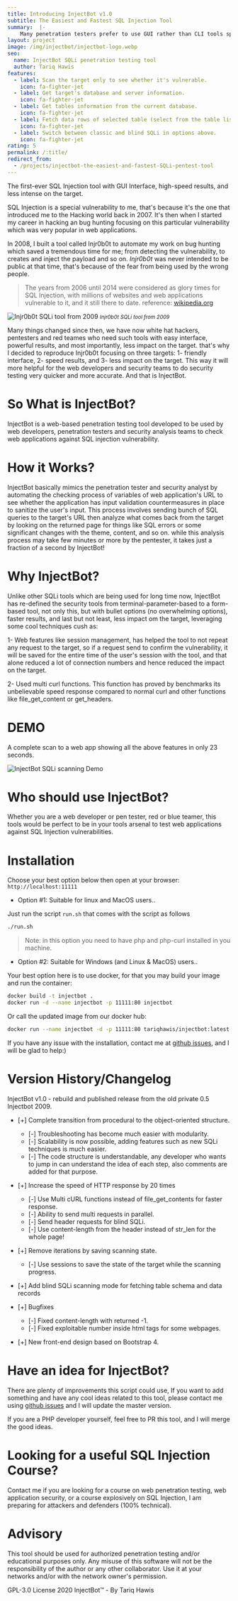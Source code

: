 ```yaml
---
title: Introducing InjectBot v1.0
subtitle: The Easiest and Fastest SQL Injection Tool
summary:  |-
    Many penetration testers prefer to use GUI rather than CLI tools specially for professinals who have several security systems to deal. Injectbot has borken this barrier with a friendly web-based sql injection tool.
layout: project
image: /img/injectbot/injectbot-logo.webp
seo:
  name: InjectBot SQLi penetration testing tool
  author: Tariq Hawis
features:
  - label: Scan the target only to see whether it's vulnerable.
    icon: fa-fighter-jet
  - label: Get target's database and server information.
    icon: fa-fighter-jet
  - label: Get tables information from the current database.
    icon: fa-fighter-jet
  - label: Fetch data rows of selected table (select from the table list saved previously).
    icon: fa-fighter-jet
  - label: Switch between classic and blind SQLi in options above.
    icon: fa-fighter-jet
rating: 5
permalink: /:title/
redirect_from:
  - /projects/injectbot-the-easiest-and-fastest-SQLi-pentest-tool
---
```


The first-ever SQL Injection tool with GUI Interface, high-speed results, and less intense on the target.

SQL Injection is a special vulnerability to me, that's because it's the one that introduced me to the Hacking world back in 2007. It's then when I started my career in hacking an bug hunting focusing on this particular vulnerability which was very popular in web applications.

In 2008, I built a tool called Injr0b0t to automate my work on bug hunting which saved a tremendous time for me; from detecting the vulnerability, to creates and inject the payload and so on. _Injr0b0t_ was never intended to be public at that time, that's because of the fear from being used by the wrong people.

> The years from 2006 until 2014 were considered as glory times for SQL Injection, with millions of websites and web applications vulnerable to it, and it still there to date. reference: [wikipedia.org](https://en.wikipedia.org/wiki/SQL_injection#Examples)

![Injr0b0t SQLi tool from 2009](/img/injectbot/injrobot.webp)
<small>_Injr0b0t SQLi tool from 2009_</small>

Many things changed since then, we have now white hat hackers, pentesters and red teames who need such tools with easy interface, powerful results, and most importantly, less impact on the target. that's why I decided to reproduce Injr0b0t focusing on three targets: 1- friendly interface, 2- speed results, and 3- less impact on the target. This way it will more helpful for the web developers and security teams to do security testing very quicker and more accurate. And that is InjectBot.

# So What is InjectBot?

InjectBot is a web-based penetration testing tool developed to be used by web developers, penetration testers and security analysis teams to check web applications against SQL injection vulnerability.

# How it Works?

InjectBot basically mimics the penetration tester and security analyst by automating the checking process of variables of web application's URL to see whether the application has input validation countermeasures in place to sanitize the user's input. This process involves sending bunch of SQL queries to the target's URL then analyze what comes back from the target by looking on the returned page for things like SQL errors or some significant changes with the theme, content, and so on. while this analysis process may take few minutes or more by the pentester, it takes just a fraction of a second by InjectBot!

# Why InjectBot?

Unlike other SQLi tools which are being used for long time now, InjectBot has re-defined the security tools from terminal-parameter-based to a form-based tool, not only this, but with bullet options (no overwhelming options), faster results, and last but not least, less impact om the target, leveraging some cool techniques cush as:

1- Web features like session management, has helped the tool to not repeat any request to the target, so if a request send to confirm the vulnerability, it will be saved for the entire time of the user's session with the tool, and that alone reduced a lot of connection numbers and hence reduced the impact on the target.

2- Used multi curl functions. This function has proved by benchmarks its unbelievable speed response compared to normal curl and other functions like file_get_content or get_headers.

# DEMO

A complete scan to a web app showing all the above features in only 23 seconds.

![InjectBot SQLi scanning Demo](https://www.tariqhawis.com/img/injectbot/injectbot-demo.gif)

# Who should use InjectBot?

Whether you are a web developer or pen tester, red or blue teamer, this tools would be perfect to be in your tools arsenal to test web applications against SQL Injection vulnerabilities.

# Installation

Choose your best option below then open at your browser: `http://localhost:11111`

- Option #1: Suitable for linux and MacOS users..

Just run the script `run.sh` that comes with the script as follows

```bash
./run.sh
```

> Note: in this option you need to have php and php-curl installed in you machine.

- Option #2: Suitable for Windows (and Linux & MacOS) users..

Your best option here is to use docker, for that you may build your image and run the container:

```bash
docker build -t injectbot .
docker run -d --name injectbot -p 11111:80 injectbot
```

Or call the updated image from our docker hub:

```bash
docker run --name injectbot -d -p 11111:80 tariqhawis/injectbot:latest
```

If you have any issue with the installation, contact me at [github issues](https://github.com/tariqhawis/injectbot/issues), and I will be glad to help:)

# Version History/Changelog

InjectBot v1.0 - rebuild and published release from the old private 0.5 Injectbot 2009.

- [+] Complete transition from procedural to the object-oriented structure.

  - [-] Troubleshooting has become much easier with modularity.
  - [-] Scalability is now possible, adding features such as new SQLi techniques is much easier.
  - [-] The code structure is understandable, any developer who wants to jump in can understand the idea of each step, also comments are added for that purpose.

- [+] Increase the speed of HTTP response by 20 times

  - [-] Use Multi cURL functions instead of file_get_contents for faster response.
  - [-] Ability to send multi requests in parallel.
  - [-] Send header requests for blind SQLi.
  - [-] Use content-length from the header instead of str_len for the whole page!

- [+] Remove iterations by saving scanning state.

  - [-] Use sessions to save the state of the target while the scanning progress.

- [+] Add blind SQLi scanning mode for fetching table schema and data records

- [+] Bugfixes

  - [-] Fixed content-length with returned -1.
  - [-] Fixed exploitable number inside html tags for some webpages.

- [+] New front-end design based on Bootstrap 4.

# Have an idea for InjectBot?

There are plenty of improvements this script could use, If you want to add something and have any cool ideas related to this tool, please contact me using [github issues](https://github.com/tariqhawis/injectbot/issues) and I will update the master version.

If you are a PHP developer yourself, feel free to PR this tool, and I will merge the good ideas.

# Looking for a useful SQL Injection Course?

Contact me if you are looking for a course on web penetration testing, web application security, or a course explosively on SQL Injection, I am preparing for attackers and defenders (100% technical).

# Advisory

This tool should be used for authorized penetration testing and/or educational purposes only.
Any misuse of this software will not be the responsibility of the author or any other collaborator.
Use it at your networks and/or with the network owner's permission.

GPL-3.0 License 2020 InjectBot&trade; - By Tariq Hawis
